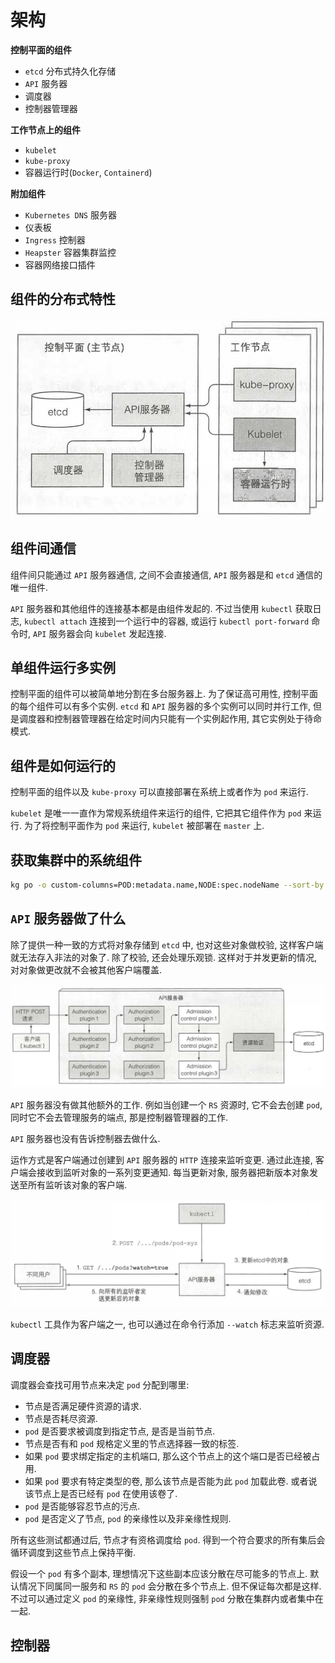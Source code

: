 ```toc
```

# 架构

**控制平面的组件**

* `etcd` 分布式持久化存储
* `API` 服务器
* 调度器
* 控制器管理器

**工作节点上的组件**

* `kubelet`
* `kube-proxy`
* 容器运行时(`Docker`, `Containerd`)

**附加组件**

* `Kubernetes DNS` 服务器
* 仪表板
* `Ingress` 控制器
* `Heapster` 容器集群监控
* 容器网络接口插件

## 组件的分布式特性

![](assert/Pasted%20image%2020220720185719.png)

## 组件间通信

组件间只能通过 `API` 服务器通信, 之间不会直接通信, `API` 服务器是和 `etcd` 通信的唯一组件.

`API` 服务器和其他组件的连接基本都是由组件发起的. 不过当使用 `kubectl` 获取日志, `kubectl attach` 连接到一个运行中的容器, 或运行 `kubectl port-forward` 命令时, `API` 服务器会向 `kubelet` 发起连接.

## 单组件运行多实例

控制平面的组件可以被简单地分割在多台服务器上. 为了保证高可用性, 控制平面的每个组件可以有多个实例. `etcd` 和 `API` 服务器的多个实例可以同时并行工作, 但是调度器和控制器管理器在给定时间内只能有一个实例起作用, 其它实例处于待命模式.

## 组件是如何运行的

控制平面的组件以及 `kube-proxy` 可以直接部署在系统上或者作为 `pod` 来运行.

`kubelet` 是唯一一直作为常规系统组件来运行的组件, 它把其它组件作为 `pod` 来运行. 为了将控制平面作为 `pod` 来运行, `kubelet` 被部署在 `master` 上.

## 获取集群中的系统组件

```bash
kg po -o custom-columns=POD:metadata.name,NODE:spec.nodeName --sort-by spec.nodeName -n kube-system
```

## `API` 服务器做了什么

除了提供一种一致的方式将对象存储到 `etcd` 中, 也对这些对象做校验, 这样客户端就无法存入非法的对象了. 除了校验, 还会处理乐观锁. 这样对于并发更新的情况, 对对象做更改就不会被其他客户端覆盖.

![](assert/Pasted%20image%2020220725173828.png)

`API` 服务器没有做其他额外的工作. 例如当创建一个 `RS` 资源时, 它不会去创建 `pod`, 同时它不会去管理服务的端点, 那是控制器管理器的工作.

`API` 服务器也没有告诉控制器去做什么.

运作方式是客户端通过创建到 `API` 服务器的 `HTTP` 连接来监听变更. 通过此连接, 客户端会接收到监听对象的一系列变更通知. 每当更新对象, 服务器把新版本对象发送至所有监听该对象的客户端.

![](assert/Pasted%20image%2020220725174313.png)

`kubectl` 工具作为客户端之一, 也可以通过在命令行添加 `--watch` 标志来监听资源.

## 调度器

调度器会查找可用节点来决定 `pod` 分配到哪里:

* 节点是否满足硬件资源的请求.
* 节点是否耗尽资源.
* `pod` 是否要求被调度到指定节点, 是否是当前节点.
* 节点是否有和 `pod` 规格定义里的节点选择器一致的标签.
* 如果 `pod` 要求绑定指定的主机端口, 那么这个节点上的这个端口是否已经被占用.
* 如果 `pod` 要求有特定类型的卷, 那么该节点是否能为此 `pod` 加载此卷. 或者说该节点上是否已经有 `pod` 在使用该卷了.
* `pod` 是否能够容忍节点的污点.
* `pod` 是否定义了节点, `pod` 的亲缘性以及非亲缘性规则.

所有这些测试都通过后, 节点才有资格调度给 `pod`. 得到一个符合要求的所有集后会循环调度到这些节点上保持平衡.

假设一个 `pod` 有多个副本, 理想情况下这些副本应该分散在尽可能多的节点上. 默认情况下同属同一服务和 `RS` 的 `pod` 会分散在多个节点上. 但不保证每次都是这样. 不过可以通过定义 `pod` 的亲缘性, 非亲缘性规则强制 `pod` 分散在集群内或者集中在一起.

## 控制器

